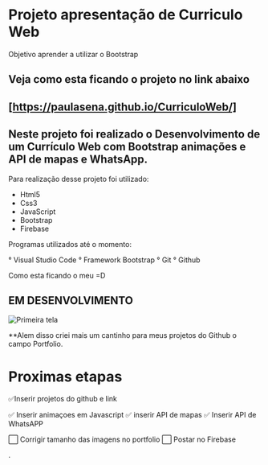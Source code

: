 
# Projeto apresentação de Curriculo Web 

Objetivo aprender a utilizar o Bootstrap

## Veja como esta ficando o projeto no link abaixo
## [https://paulasena.github.io/CurriculoWeb/]


## Neste projeto foi realizado o Desenvolvimento de um Currículo Web com Bootstrap animações e API de mapas e WhatsApp.

Para realização desse projeto foi utilizado:

  - Html5<br>
  - Css3 <br>
  - JavaScript<br>
  - Bootstrap<br>
  - Firebase<br>

Programas utilizados até o momento: 

° Visual Studio Code
° Framework Bootstrap
° Git
° Github

Como esta ficando o meu =D

## EM DESENVOLVIMENTO 
![Primeira tela](https://raw.githubusercontent.com/PaulaSena/CurriculoWebBootstrap/main/assets/Apresenta%C3%A7%C3%A3o%20do%20projeto/meumod1.PNG "Home")


**Alem disso criei mais um cantinho para meus projetos do Github o campo Portfolio.


# Proximas etapas 

✅Inserir projetos do github e link 

✅ Inserir animaçoes em Javascript
✅ inserir API de mapas 
✅ Inserir API de WhatsAPP

⬜ Corrigir tamanho das imagens no portfolio
⬜ Postar no Firebase



.
